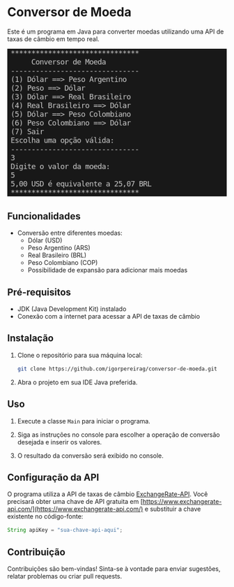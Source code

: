 # Conversor de Moeda

Este é um programa em Java para converter moedas utilizando uma API de taxas de câmbio em tempo real.

![Conversor de Moeda](image.png)

## Funcionalidades

- Conversão entre diferentes moedas:
  - Dólar (USD)
  - Peso Argentino (ARS)
  - Real Brasileiro (BRL)
  - Peso Colombiano (COP)
  - Possibilidade de expansão para adicionar mais moedas

## Pré-requisitos

- JDK (Java Development Kit) instalado
- Conexão com a internet para acessar a API de taxas de câmbio

## Instalação

1. Clone o repositório para sua máquina local:

   ```bash
   git clone https://github.com/igorpereirag/conversor-de-moeda.git
   ```

2. Abra o projeto em sua IDE Java preferida.

## Uso

1. Execute a classe `Main` para iniciar o programa.

2. Siga as instruções no console para escolher a operação de conversão desejada e inserir os valores.

3. O resultado da conversão será exibido no console.

## Configuração da API

O programa utiliza a API de taxas de câmbio [ExchangeRate-API](https://www.exchangerate-api.com/). Você precisará obter uma chave de API gratuita em [https://www.exchangerate-api.com/](https://www.exchangerate-api.com/) e substituir a chave existente no código-fonte:

```java
String apiKey = "sua-chave-api-aqui";
```

## Contribuição

Contribuições são bem-vindas! Sinta-se à vontade para enviar sugestões, relatar problemas ou criar pull requests.

